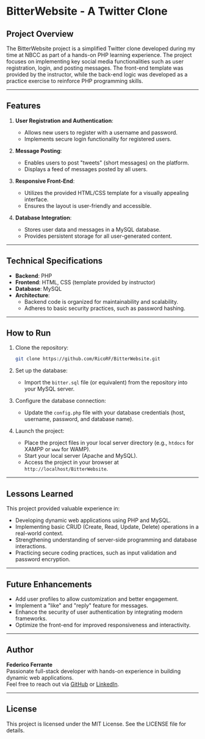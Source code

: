 # BitterWebsite - A Twitter Clone

## Project Overview
The BitterWebsite project is a simplified Twitter clone developed during my time at NBCC as part of a hands-on PHP learning experience. The project focuses on implementing key social media functionalities such as user registration, login, and posting messages. The front-end template was provided by the instructor, while the back-end logic was developed as a practice exercise to reinforce PHP programming skills.

---

## Features
1. **User Registration and Authentication**:
   - Allows new users to register with a username and password.
   - Implements secure login functionality for registered users.

2. **Message Posting**:
   - Enables users to post "tweets" (short messages) on the platform.
   - Displays a feed of messages posted by all users.

3. **Responsive Front-End**:
   - Utilizes the provided HTML/CSS template for a visually appealing interface.
   - Ensures the layout is user-friendly and accessible.

4. **Database Integration**:
   - Stores user data and messages in a MySQL database.
   - Provides persistent storage for all user-generated content.

---

## Technical Specifications
- **Backend**: PHP
- **Frontend**: HTML, CSS (template provided by instructor)
- **Database**: MySQL
- **Architecture**:
  - Backend code is organized for maintainability and scalability.
  - Adheres to basic security practices, such as password hashing.

---

## How to Run
1. Clone the repository:
   ```bash
   git clone https://github.com/RicoRF/BitterWebsite.git
   ```

2. Set up the database:
   - Import the `bitter.sql` file (or equivalent) from the repository into your MySQL server.

3. Configure the database connection:
   - Update the `config.php` file with your database credentials (host, username, password, and database name).

4. Launch the project:
   - Place the project files in your local server directory (e.g., `htdocs` for XAMPP or `www` for WAMP).
   - Start your local server (Apache and MySQL).
   - Access the project in your browser at `http://localhost/BitterWebsite`.

---

## Lessons Learned
This project provided valuable experience in:
- Developing dynamic web applications using PHP and MySQL.
- Implementing basic CRUD (Create, Read, Update, Delete) operations in a real-world context.
- Strengthening understanding of server-side programming and database interactions.
- Practicing secure coding practices, such as input validation and password encryption.

---

## Future Enhancements
- Add user profiles to allow customization and better engagement.
- Implement a "like" and "reply" feature for messages.
- Enhance the security of user authentication by integrating modern frameworks.
- Optimize the front-end for improved responsiveness and interactivity.

---

## Author
**Federico Ferrante**  
Passionate full-stack developer with hands-on experience in building dynamic web applications.  
Feel free to reach out via [GitHub](https://github.com/RicoRF) or [LinkedIn](https://linkedin.com/in/ferranterico).

---

## License
This project is licensed under the MIT License. See the LICENSE file for details.
